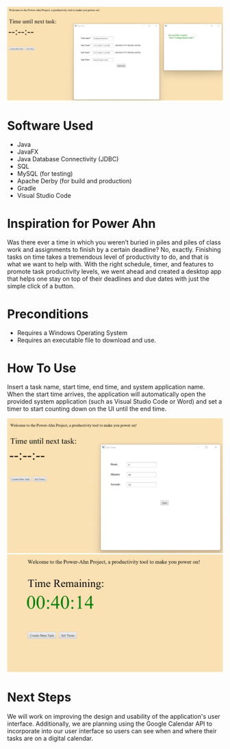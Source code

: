 ![App Preview](app_images/Power-Ahn_Project_Preview_1.png)

# Software Used
- Java
- JavaFX
- Java Database Connectivity (JDBC)
- SQL
- MySQL (for testing)
- Apache Derby (for build and production)
- Gradle
- Visual Studio Code

# Inspiration for Power Ahn
Was there ever a time in which you weren’t buried in piles and piles of class work and assignments to finish by a certain deadline? No, exactly. Finishing tasks on time takes a tremendous level of productivity to do, and that is what we want to help with. With the right schedule, timer, and features to promote task productivity levels, we went ahead and created a desktop app that helps one stay on top of their deadlines and due dates with just the simple click of a button.

# Preconditions
- Requires a Windows Operating System
- Requires an executable file to download and use.

# How To Use
Insert a task name, start time, end time, and system application name. When the start time arrives, the application will automatically open the provided system application (such as Visual Studio Code or Word) and set a timer to start counting down on the UI until the end time.

![App Preview](app_images/Power_Ahn_Preview_2.png)
![App Preview](app_images/Power_Ahn_Preview_3.png)


# Next Steps
We will work on improving the design and usability of the application's user interface. Additionally, we are planning using the Google Calendar API to incorporate into our user interface so users can see when and where their tasks are on a digital calendar.
